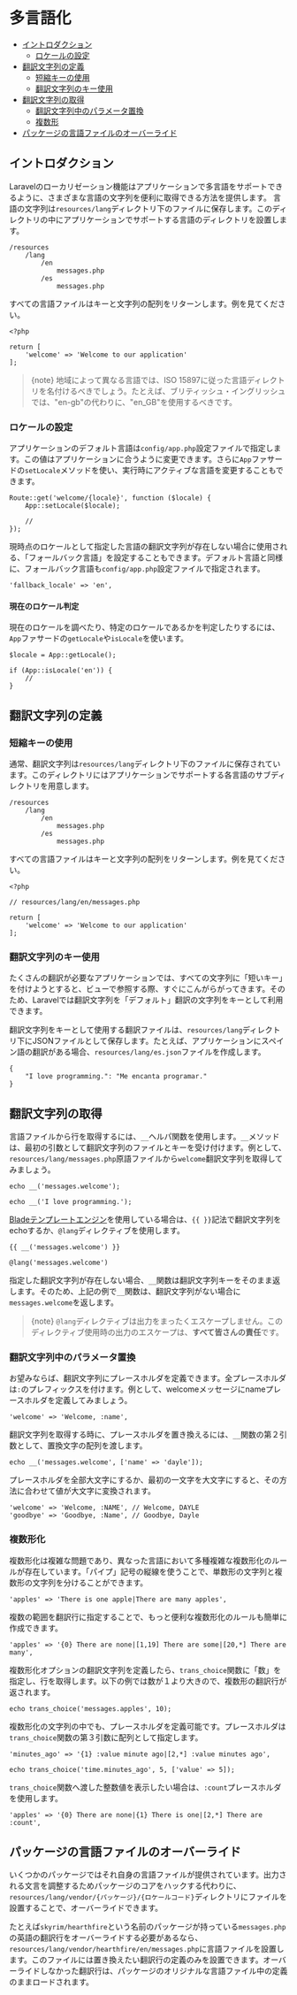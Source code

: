 # 多言語化

- [イントロダクション](#introduction)
    - [ロケールの設定](#configuring-the-locale)
- [翻訳文字列の定義](#defining-translation-strings)
    - [短縮キーの使用](#using-short-keys)
    - [翻訳文字列のキー使用](#using-translation-strings-as-keys)
- [翻訳文字列の取得](#retrieving-translation-strings)
    - [翻訳文字列中のパラメータ置換](#replacing-parameters-in-translation-strings)
    - [複数形](#pluralization)
- [パッケージの言語ファイルのオーバーライド](#overriding-package-language-files)

<a name="introduction"></a>
## イントロダクション

Laravelのローカリゼーション機能はアプリケーションで多言語をサポートできるように、さまざまな言語の文字列を便利に取得できる方法を提供します。 言語の文字列は`resources/lang`ディレクトリ下のファイルに保存します。このディレクトリの中にアプリケーションでサポートする言語のディレクトリを設置します。

    /resources
        /lang
            /en
                messages.php
            /es
                messages.php

すべての言語ファイルはキーと文字列の配列をリターンします。例を見てください。

    <?php

    return [
        'welcome' => 'Welcome to our application'
    ];

> {note} 地域によって異なる言語では、ISO 15897に従った言語ディレクトリを名付けるべきでしょう。たとえば、ブリティッシュ・イングリッシュでは、"en-gb"の代わりに、"en_GB"を使用するべきです。

<a name="configuring-the-locale"></a>
### ロケールの設定

アプリケーションのデフォルト言語は`config/app.php`設定ファイルで指定します。この値はアプリケーションに合うように変更できます。さらに`App`ファサードの`setLocale`メソッドを使い、実行時にアクティブな言語を変更することもできます。

    Route::get('welcome/{locale}', function ($locale) {
        App::setLocale($locale);

        //
    });

現時点のロケールとして指定した言語の翻訳文字列が存在しない場合に使用される、「フォールバック言語」を設定することもできます。デフォルト言語と同様に、フォールバック言語も`config/app.php`設定ファイルで指定されます。

    'fallback_locale' => 'en',

#### 現在のロケール判定

現在のロケールを調べたり、特定のロケールであるかを判定したりするには、`App`ファサードの`getLocale`や`isLocale`を使います。

    $locale = App::getLocale();

    if (App::isLocale('en')) {
        //
    }

<a name="defining-translation-strings"></a>
## 翻訳文字列の定義

<a name="using-short-keys"></a>
### 短縮キーの使用

通常、翻訳文字列は`resources/lang`ディレクトリ下のファイルに保存されています。このディレクトリにはアプリケーションでサポートする各言語のサブディレクトリを用意します。

    /resources
        /lang
            /en
                messages.php
            /es
                messages.php

すべての言語ファイルはキーと文字列の配列をリターンします。例を見てください。

    <?php

    // resources/lang/en/messages.php

    return [
        'welcome' => 'Welcome to our application'
    ];

<a name="using-translation-strings-as-keys"></a>
### 翻訳文字列のキー使用

たくさんの翻訳が必要なアプリケーションでは、すべての文字列に「短いキー」を付けようとすると、ビューで参照する際、すぐにこんがらがってきます。そのため、Laravelでは翻訳文字列を「デフォルト」翻訳の文字列をキーとして利用できます。

翻訳文字列をキーとして使用する翻訳ファイルは、`resources/lang`ディレクトリ下にJSONファイルとして保存します。たとえば、アプリケーションにスペイン語の翻訳がある場合、`resources/lang/es.json`ファイルを作成します。

    {
        "I love programming.": "Me encanta programar."
    }

<a name="retrieving-translation-strings"></a>
## 翻訳文字列の取得

言語ファイルから行を取得するには、`__`ヘルパ関数を使用します。`__`メソッドは、最初の引数として翻訳文字列のファイルとキーを受け付けます。例として、`resources/lang/messages.php`原語ファイルから`welcome`翻訳文字列を取得してみましょう。

    echo __('messages.welcome');

    echo __('I love programming.');

[Bladeテンプレートエンジン](/docs/{{version}}/blade)を使用している場合は、`{{ }}`記法で翻訳文字列をechoするか、`@lang`ディレクティブを使用します。

    {{ __('messages.welcome') }}

    @lang('messages.welcome')

指定した翻訳文字列が存在しない場合、`__`関数は翻訳文字列キーをそのまま返します。そのため、上記の例で`__`関数は、翻訳文字列がない場合に`messages.welcome`を返します。

> {note} `@lang`ディレクティブは出力をまったくエスケープしません。このディレクティブ使用時の出力のエスケープは、**すべて皆さんの責任**です。

<a name="replacing-parameters-in-translation-strings"></a>
### 翻訳文字列中のパラメータ置換

お望みならば、翻訳文字列にプレースホルダを定義できます。全プレースホルダは`:`のプレフィックスを付けます。例として、welcomeメッセージにnameプレースホルダを定義してみましょう。

    'welcome' => 'Welcome, :name',

翻訳文字列を取得する時に、プレースホルダを置き換えるには、`__`関数の第２引数として、置換文字の配列を渡します。

    echo __('messages.welcome', ['name' => 'dayle']);

プレースホルダを全部大文字にするか、最初の一文字を大文字にすると、その方法に合わせて値が大文字に変換されます。

    'welcome' => 'Welcome, :NAME', // Welcome, DAYLE
    'goodbye' => 'Goodbye, :Name', // Goodbye, Dayle

<a name="pluralization"></a>
### 複数形化

複数形化は複雑な問題であり、異なった言語において多種複雑な複数形化のルールが存在しています。「パイプ」記号の縦線を使うことで、単数形の文字列と複数形の文字列を分けることができます。

    'apples' => 'There is one apple|There are many apples',

複数の範囲を翻訳行に指定することで、もっと便利な複数形化のルールも簡単に作成できます。

    'apples' => '{0} There are none|[1,19] There are some|[20,*] There are many',

複数形化オプションの翻訳文字列を定義したら、`trans_choice`関数に「数」を指定し、行を取得します。以下の例では数が１より大きので、複数形の翻訳行が返されます。

    echo trans_choice('messages.apples', 10);

複数形化の文字列の中でも、プレースホルダを定義可能です。プレースホルダは`trans_choice`関数の第３引数に配列として指定します。

    'minutes_ago' => '{1} :value minute ago|[2,*] :value minutes ago',

    echo trans_choice('time.minutes_ago', 5, ['value' => 5]);

`trans_choice`関数へ渡した整数値を表示したい場合は、`:count`プレースホルダを使用します。

    'apples' => '{0} There are none|{1} There is one|[2,*] There are :count',

<a name="overriding-package-language-files"></a>
## パッケージの言語ファイルのオーバーライド

いくつかのパッケージではそれ自身の言語ファイルが提供されています。出力される文言を調整するためパッケージのコアをハックする代わりに、`resources/lang/vendor/{パッケージ}/{ロケールコード}`ディレクトリにファイルを設置することで、オーバーライドできます。

たとえば`skyrim/hearthfire`という名前のパッケージが持っている`messages.php`の英語の翻訳行をオーバーライドする必要があるなら、`resources/lang/vendor/hearthfire/en/messages.php`に言語ファイルを設置します。このファイルには置き換えたい翻訳行の定義のみを設置できます。オーバーライドしなかった翻訳行は、パッケージのオリジナルな言語ファイル中の定義のままロードされます。
